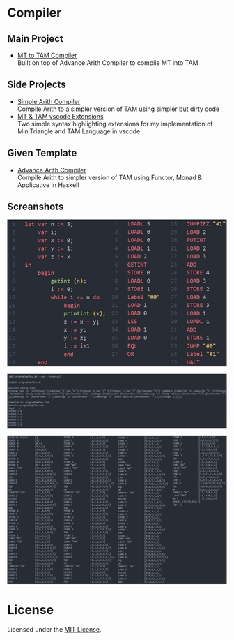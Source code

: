 # Compiler


## Main Project
- [MT to TAM Compiler](cw1)   
    Built on top of Advance Arith Compiler to compile MT into TAM

## Side Projects
- [Simple Arith Compiler](simple_arith_compiler)   
    Compile Arith to a simpler version of TAM using simpler but dirty code
- [MT & TAM vscode Extensions](https://github.com/teoshibin/MTTAM_syntax_highlight)   
    Two simple syntax highlighting extensions for my implementation of MiniTriangle and TAM Language in vscode

## Given Template
- [Advance Arith Compiler](advance_arith_compiler)   
    Compile Arith to simpler version of TAM using Functor, Monad & Applicative in Haskell
    
## Screanshots
<p align="center" float="left">
  <img src="cw1\image\fbnc3.jpg"/>
</p>
<p align="center" float="left">
  <img src="cw1\image\fbnc1.jpg"/>
</p>
<p align="center" float="left">
  <img src="cw1\image\fbnc2.jpg"/>
</p>

# License
Licensed under the [MIT License](LICENSE).